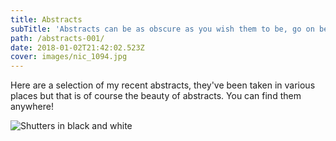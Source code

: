 ```yaml
---
title: Abstracts
subTitle: 'Abstracts can be as obscure as you wish them to be, go on be adventurous!'
path: /abstracts-001/
date: 2018-01-02T21:42:02.523Z
cover: images/nic_1094.jpg
---
```

Here are a selection of my recent abstracts, they've been taken in various places but that is of course the beauty of abstracts. You can find them anywhere!

![Shutters in black and white](images/nic_1094.jpg)
